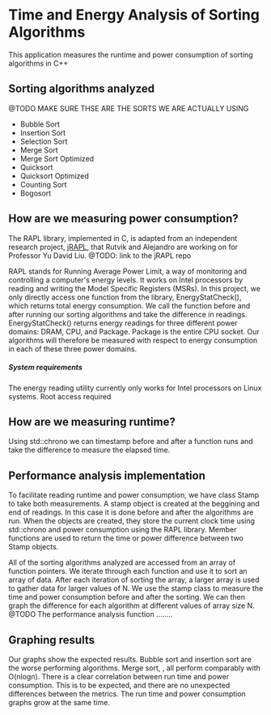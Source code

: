 # Time and Energy Analysis of Sorting Algorithms

This application measures the runtime and power consumption of sorting algorithms in C++

## Sorting algorithms analyzed
@TODO MAKE SURE THSE ARE THE SORTS WE ARE ACTUALLY USING
+ Bubble Sort
+ Insertion Sort
+ Selection Sort
+ Merge Sort
+ Merge Sort Optimized
+ Quicksort
+ Quicksort Optimized
+ Counting Sort
+ Bogosort

## How are we measuring power consumption?
The RAPL library, implemented in C, is adapted from an independent research project, [jRAPL](https://github.com/aservet1/jRAPL), that Rutvik and Alejandro are working on for Professor Yu David Liu. @TODO: link to the jRAPL repo

RAPL stands for Running Average Power Limit, a way of monitoring and controlling a computer's energy levels. It works on Intel processors by reading and writing the Model Specific Registers (MSRs). In this project, we only directly access one function from the library, EnergyStatCheck(), which returns total energy consumption. We call the function before and after running our sorting algorithms and take the difference in readings.
EnergyStatCheck() returns energy readings for three different power domains: DRAM, CPU, and Package. Package is the entire CPU socket. Our algorithms will therefore be measured with respect to energy consumption in each of these three power domains.
   ##### System requirements
   The energy reading utility currently only works for Intel processors on Linux systems. Root access required

## How are we measuring runtime?
Using std::chrono we can timestamp before and after a function runs and take the difference to measure the elapsed time.

## Performance analysis implementation
To facilitate reading runtime and power consumption, we have class Stamp to take both measurements. A stamp object is created at the beggining and end of readings. In this case it is done before and after the algorithms are run. When the objects are created, they store the current clock time using std::chrono and power consumption using the RAPL library. Member functions are used to return the time or power difference between two Stamp objects. 

All of the sorting algorithms analyzed are accessed from an array of function pointers. We iterate through each function and use it to sort an array of data. After each iteration of sorting the array, a larger array is used to gather data for larger values of N. We use the stamp class to measure the time and power consumption before and after the sorting. We can then graph the difference for each algorithm at different values of array size N.
@TODO The performance analysis function ........

## Graphing results
Our graphs show the expected results. Bubble sort and insertion sort are the worse performing algorithms. Merge sort,    ,  all perform comparably with O(nlogn). 
There is a clear correlation between run time and power consumption. This is to be expected, and there are no unexpected differences between the metrics. The run time and power consumption graphs grow at the same time.
